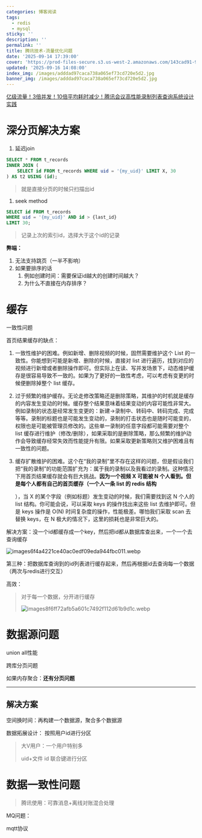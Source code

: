 ```yaml
---
categories: 博客阅读
tags:
  - redis
  - mysql
sticky: ''
description: ''
permalink: ''
title: 腾讯技术-流量优化问题
date: '2025-09-14 17:39:00'
cover: 'https://prod-files-secure.s3.us-west-2.amazonaws.com/143cad91-961b-48b0-82dc-78fbb6eb5abe/0d7c8540-9c98-4451-9fd0-cddb216a6b25/wallhaven-ly9mqp.jpg?X-Amz-Algorithm=AWS4-HMAC-SHA256&X-Amz-Content-Sha256=UNSIGNED-PAYLOAD&X-Amz-Credential=ASIAZI2LB466VUUZGBEV%2F20250918%2Fus-west-2%2Fs3%2Faws4_request&X-Amz-Date=20250918T160049Z&X-Amz-Expires=3600&X-Amz-Security-Token=IQoJb3JpZ2luX2VjEEQaCXVzLXdlc3QtMiJGMEQCIB8c6npNETYnc6vS0syc1yzUnl8QdobfW0b9Kp2uofSlAiAyROLtxaUKe2EoOpId1FGsqeKigpN0xTEDGvB9ff5pOSqIBAi8%2F%2F%2F%2F%2F%2F%2F%2F%2F%2F8BEAAaDDYzNzQyMzE4MzgwNSIMs9gyXkuFggnsJlUCKtwD7t66sFHhVDYSVRVAjbCQiQWVDkfT5AqAdm3G%2BgdSObsoUmaXgLxs7VyNUi%2FF9aSfBqJj3qezKd6mnoqKQ%2BwksKzTYcnjhonbzNSgTl82LtK4txI8zu0N3noD5tOMfZvQkacAExnKPVCHkWNOX3Iy1ZcB0MIRoAvoOCPvxEnUk%2FUg4VkFmVJkNGmyLEmlrvmOD9KlUzJdRdNPKCvoOde30fUpyVNFhqqwdfCy6ZunFobIxfRWzykJohnUDQtvRSHCc3LDpWurs6p8XD8gq%2BqInEaufOf%2BWnwdCuj9xFRCCehUvokYfaC%2F%2BKgjiD8h%2FEyxR4PfekI%2BoY6fYAaAggpdv2Jq5M2KRayruwjS8gpfN1tjZ2cjEavBpv4qfvq443lJ6UJ6Rh5uz5wlYwiHHeYjJxctX%2FajKPPDtuj4A4%2BBWR0Yu1HMmefys1Bw6F87PBOFXkOL%2BbJletMYWmFarcEo1Eytm8BX3xF7kTg7FRF2wm0RawUB7pILndzY%2F6CrHPEptP3wzfR%2F2Hbz%2BOEdXdvSfuNcBhDBn9lP%2BYHeE8PUQoYe4on3XoNb4EZT%2FQDGFavqED%2B0QV4mqSJ3WvMOghwNZtRjozD6nEfuNthG0b5G7xMYfZC5VO1Pv%2BIc7oMwltevxgY6pgF7M0j1RlJZHciRtvVQZH60p%2Fd2P9njIACBy29y30IZb%2BqEHfXNGw24FHgKGGEDIlBp1kP6S%2F8a4BROfShwN2e45UjftXfDQzXbhgjvbe93RUJcJ730eAQNRqrkR6dAKeM5nfF%2Bf1W3lb26laNx8hATmXXUIGm86mszksdwiQy5mIBLxBAFCFagRAK349tgx%2BsnN2khz2FxGYDAymAXdNCDx6Qqx8VT&X-Amz-Signature=36ec32fbe3a545bac1f29166d3240c6723eb529173112470d55dcc66bfa571c1&X-Amz-SignedHeaders=host&x-amz-checksum-mode=ENABLED&x-id=GetObject'
updated: '2025-09-16 14:08:00'
index_img: /images/adddad97caca738a065ef73cd720e5d2.jpg
banner_img: /images/adddad97caca738a065ef73cd720e5d2.jpg
---
```


[亿级流量！3倍并发！10倍平均耗时减少！腾讯会议高性能录制列表查询系统设计实践](https://mp.weixin.qq.com/s/DQ6juZBexn3IY_ZaI1x0DQ)


# 深分页解决方案

1. 延迟join

```sql
SELECT * FROM t_records
INNER JOIN (
    SELECT id FROM t_records WHERE uid = '{my_uid}' LIMIT X, 30
) AS t2 USING (id);
```

> 就是直接分页的时候只扫描出id
1. seek method

```sql
SELECT id FROM t_records
WHERE uid = '{my_uid}' AND id > {last_id}
LIMIT 30;
```

> 记录上次的索引id，选择大于这个id的记录

**弊端：**

1. 无法支持跳页（一半不影响）
2. 如果要排序的话
    1. 例如创建时间：需要保证id越大的创建时间越大？
    2. 为什么不直接在内存排序？

# 缓存


一致性问题


首页结果缓存的缺点：

1. 一致性维护的困难。例如新增、删除视频的时候，固然需要维护这个 List 的一致性。你能想到可能是新增、删除的时候，直接对 list 进行遍历，找到对应的视频进行新增或者删除操作即可。但实际上在读、写并发场景下，动态维护缓存是很容易导致不一致的。如果为了更好的一致性考虑，可以考虑有变更的时候便删除掉整个 list 缓存。
2. 过于频繁的维护缓存。无论走修改策略还是删除策略，其维护的时机就是缓存的内容发生变动的时候。缓存整个结果意味着结果变动的内容可能性非常大。例如录制的状态是经常发生变更的：新建->录制中、转码中、转码完成、完成等等。录制的标题也是可能发生变动的，录制的打击状态也是随时可能变的，权限也是可能被管理员修改的。这些单一录制的任意字段都可能需要对整个 list 缓存进行维护（修改/删除），如果采取的是删除策略，那么频繁的维护动作会导致缓存经常失效而性能提升有限。如果采取更新策略则又维护困难且有一致性的问题。
3. 缓存扩散维护的困难。这个在“我的录制”里不存在这样的问题，但是假设我们把“我的录制”的功能范围扩充为：属于我的录制以及我看过的录制。这种情况下用首页结果缓存就会有巨大挑战。**因为一个视频 X 可能被 N 个人看到。但是每个人都有自己的首页缓存（一个人一条 list 的 redis 结构**

    ），当 X 的某个字段（例如标题）发生变动的时候，我们需要找到这 N 个人的 list 结构。你可能会说，可以采取 keys 的操作找出来这些 list 去维护即可。但是 keys 操作是 O(N) 时间复杂度的操作，性能极差。哪怕我们采取 scan 去替换 keys，在 N 极大的情况下，这里的损耗也是非常巨大的。


解决方案：没一个id都缓存成一个key，然后把id都从数据库查出来，一个一个去查询缓存


![images6f4a4221ce40ac0edf09eda944fbc011.webp](/images/0e36309ec62ecc97df01afd53fb5fb4d.webp)


第三种：把数据库查询到的id列表进行缓存起来，然后再根据id去查询每一个数据（两次与redis进行交互）


高效：

> 对于每一个数据，分开进行缓存
>
> ![images8f6ff72afb5a601c7492f112d61b9d1c.webp](/images/97319de15a803ece8bfc8f0e9ccb87f0.webp)
>
>

# 数据源问题


union all性能


跨库分页问题


如果内存聚合：**还有分页问题**


---


## 解决方案


空间换时间：再构建一个数据源，聚合多个数据源


数据拓展设计： 按照用户id进行分区

> 大V用户：一个用户特别多
>
> uid+文件 id 联合键进行分区
>
>

# 数据一致性问题

> 腾讯使用：可靠消息+离线对账混合处理

MQ问题：


mqtt协议

